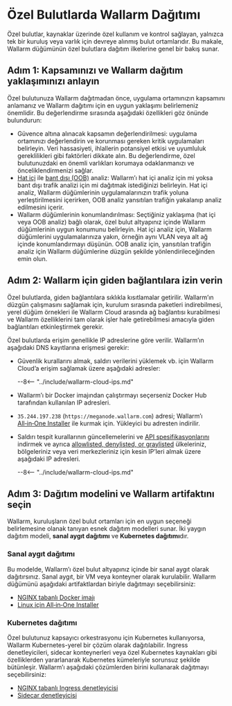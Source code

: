[ip-lists-docs]:                    ../../user-guides/ip-lists/overview.md
[api-spec-enforcement-docs]:        ../../api-specification-enforcement/overview.md

# Özel Bulutlarda Wallarm Dağıtımı

Özel bulutlar, kaynaklar üzerinde özel kullanım ve kontrol sağlayan, yalnızca tek bir kuruluş veya varlık için devreye alınmış bulut ortamlarıdır. Bu makale, Wallarm düğümünün özel bulutlara dağıtım ilkelerine genel bir bakış sunar.

## Adım 1: Kapsamınızı ve Wallarm dağıtım yaklaşımınızı anlayın

Özel bulutunuza Wallarm dağıtmadan önce, uygulama ortamınızın kapsamını anlamanız ve Wallarm dağıtımı için en uygun yaklaşımı belirlemeniz önemlidir. Bu değerlendirme sırasında aşağıdaki özellikleri göz önünde bulundurun:

* Güvence altına alınacak kapsamın değerlendirilmesi: uygulama ortamınızı değerlendirin ve korunması gereken kritik uygulamaları belirleyin. Veri hassasiyeti, ihlallerin potansiyel etkisi ve uyumluluk gereklilikleri gibi faktörleri dikkate alın. Bu değerlendirme, özel bulutunuzdaki en önemli varlıkları korumaya odaklanmanızı ve önceliklendirmenizi sağlar.
* [Hat içi](../inline/overview.md) ile [bant dışı (OOB)](../oob/overview.md) analiz: Wallarm’ı hat içi analiz için mi yoksa bant dışı trafik analizi için mi dağıtmak istediğinizi belirleyin. Hat içi analiz, Wallarm düğümlerinin uygulamalarınızın trafik yoluna yerleştirilmesini içerirken, OOB analiz yansıtılan trafiğin yakalanıp analiz edilmesini içerir.
* Wallarm düğümlerinin konumlandırılması: Seçtiğiniz yaklaşıma (hat içi veya OOB analiz) bağlı olarak, özel bulut altyapınız içinde Wallarm düğümlerinin uygun konumunu belirleyin. Hat içi analiz için, Wallarm düğümlerini uygulamalarınıza yakın, örneğin aynı VLAN veya alt ağ içinde konumlandırmayı düşünün. OOB analiz için, yansıtılan trafiğin analiz için Wallarm düğümlerine düzgün şekilde yönlendirileceğinden emin olun.

## Adım 2: Wallarm için giden bağlantılara izin verin

Özel bulutlarda, giden bağlantılara sıklıkla kısıtlamalar getirilir. Wallarm’ın düzgün çalışmasını sağlamak için, kurulum sırasında paketleri indirebilmesi, yerel düğüm örnekleri ile Wallarm Cloud arasında ağ bağlantısı kurabilmesi ve Wallarm özelliklerini tam olarak işler hale getirebilmesi amacıyla giden bağlantıları etkinleştirmek gerekir.

Özel bulutlarda erişim genellikle IP adreslerine göre verilir. Wallarm’ın aşağıdaki DNS kayıtlarına erişmesi gerekir:

* Güvenlik kurallarını almak, saldırı verilerini yüklemek vb. için Wallarm Cloud’a erişim sağlamak üzere aşağıdaki adresler:

    --8<-- "../include/wallarm-cloud-ips.md"
* Wallarm’ı bir Docker imajından çalıştırmayı seçerseniz Docker Hub tarafından kullanılan IP adresleri.
* `35.244.197.238` (`https://meganode.wallarm.com`) adresi; Wallarm’ı [All‑in‑One Installer](../nginx/all-in-one.md) ile kurmak için. Yükleyici bu adresten indirilir.
* Saldırı tespit kurallarının güncellemelerini ve [API spesifikasyonlarını][api-spec-enforcement-docs] indirmek ve ayrıca [allowlisted, denylisted, or graylisted][ip-lists-docs] ülkeleriniz, bölgeleriniz veya veri merkezleriniz için kesin IP’leri almak üzere aşağıdaki IP adresleri.

    --8<-- "../include/wallarm-cloud-ips.md"

## Adım 3: Dağıtım modelini ve Wallarm artifaktını seçin

Wallarm, kuruluşların özel bulut ortamları için en uygun seçeneği belirlemesine olanak tanıyan esnek dağıtım modelleri sunar. İki yaygın dağıtım modeli, **sanal aygıt dağıtımı** ve **Kubernetes dağıtımı**dır.

### Sanal aygıt dağıtımı

Bu modelde, Wallarm’ı özel bulut altyapınız içinde bir sanal aygıt olarak dağıtırsınız. Sanal aygıt, bir VM veya konteyner olarak kurulabilir. Wallarm düğümünü aşağıdaki artifaktlardan biriyle dağıtmayı seçebilirsiniz:

* [NGINX tabanlı Docker imajı](../../admin-en/installation-docker-en.md)
* [Linux için All‑in‑One Installer](../nginx/all-in-one.md)

### Kubernetes dağıtımı

Özel bulutunuz kapsayıcı orkestrasyonu için Kubernetes kullanıyorsa, Wallarm Kubernetes-yerel bir çözüm olarak dağıtılabilir. Ingress denetleyicileri, sidecar konteynerleri veya özel Kubernetes kaynakları gibi özelliklerden yararlanarak Kubernetes kümeleriyle sorunsuz şekilde bütünleşir. Wallarm’ı aşağıdaki çözümlerden birini kullanarak dağıtmayı seçebilirsiniz:

* [NGINX tabanlı Ingress denetleyicisi](../../admin-en/installation-kubernetes-en.md)
* [Sidecar denetleyicisi](../kubernetes/sidecar-proxy/deployment.md)